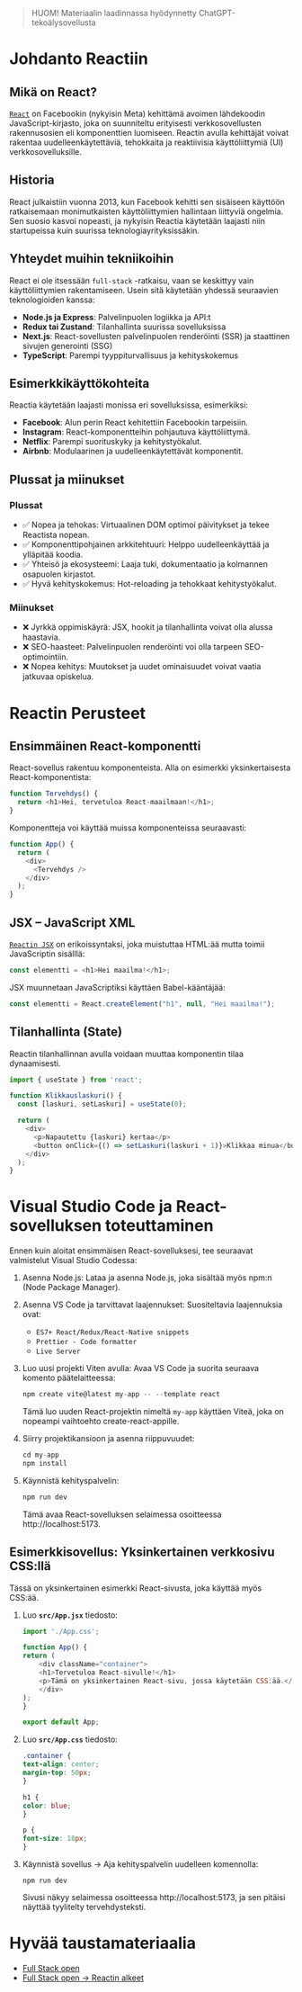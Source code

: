 > HUOM!  Materiaalin laadinnassa hyödynnetty ChatGPT-tekoälysovellusta

# Johdanto Reactiin

## Mikä on React?

[`React`](https://react.dev/) on Facebookin (nykyisin Meta) kehittämä avoimen lähdekoodin JavaScript-kirjasto, joka on suunniteltu erityisesti verkkosovellusten rakennusosien eli komponenttien luomiseen. Reactin avulla kehittäjät voivat rakentaa uudelleenkäytettäviä, tehokkaita ja reaktiivisia käyttöliittymiä (UI) verkkosovelluksille.

## Historia

React julkaistiin vuonna 2013, kun Facebook kehitti sen sisäiseen käyttöön ratkaisemaan monimutkaisten käyttöliittymien hallintaan liittyviä ongelmia. Sen suosio kasvoi nopeasti, ja nykyisin Reactia käytetään laajasti niin startupeissa kuin suurissa teknologiayrityksissäkin.

## Yhteydet muihin tekniikoihin

React ei ole itsessään `full-stack` -ratkaisu, vaan se keskittyy vain käyttöliittymien rakentamiseen. Usein sitä käytetään yhdessä seuraavien teknologioiden kanssa:
- **Node.js ja Express**: Palvelinpuolen logiikka ja API:t
- **Redux tai Zustand**: Tilanhallinta suurissa sovelluksissa
- **Next.js**: React-sovellusten palvelinpuolen renderöinti (SSR) ja staattinen sivujen generointi (SSG)
- **TypeScript**: Parempi tyyppiturvallisuus ja kehityskokemus

## Esimerkkikäyttökohteita
Reactia käytetään laajasti monissa eri sovelluksissa, esimerkiksi:
- **Facebook**: Alun perin React kehitettiin Facebookin tarpeisiin.
- **Instagram**: React-komponentteihin pohjautuva käyttöliittymä.
- **Netflix**: Parempi suorituskyky ja kehitystyökalut.
- **Airbnb**: Modulaarinen ja uudelleenkäytettävät komponentit.

## Plussat ja miinukset

### Plussat
- ✅ Nopea ja tehokas: Virtuaalinen DOM optimoi päivitykset ja tekee Reactista nopean.
- ✅ Komponenttipohjainen arkkitehtuuri: Helppo uudelleenkäyttää ja ylläpitää koodia.
- ✅ Yhteisö ja ekosysteemi: Laaja tuki, dokumentaatio ja kolmannen osapuolen kirjastot.
- ✅ Hyvä kehityskokemus: Hot-reloading ja tehokkaat kehitystyökalut.

### Miinukset
- ❌ Jyrkkä oppimiskäyrä: JSX, hookit ja tilanhallinta voivat olla alussa haastavia.
- ❌ SEO-haasteet: Palvelinpuolen renderöinti voi olla tarpeen SEO-optimointiin.
- ❌ Nopea kehitys: Muutokset ja uudet ominaisuudet voivat vaatia jatkuvaa opiskelua.

# Reactin Perusteet

## Ensimmäinen React-komponentti
React-sovellus rakentuu komponenteista. Alla on esimerkki yksinkertaisesta React-komponentista:
```javascript
function Tervehdys() {
  return <h1>Hei, tervetuloa React-maailmaan!</h1>;
}
```

Komponentteja voi käyttää muissa komponenteissa seuraavasti:
```javascript
function App() {
  return (
    <div>
      <Tervehdys />
    </div>
  );
}
```

## JSX – JavaScript XML
[`Reactin JSX`](https://react.dev/learn/writing-markup-with-jsx) on erikoissyntaksi, joka muistuttaa HTML:ää mutta toimii JavaScriptin sisälllä:
```javascript
const elementti = <h1>Hei maailma!</h1>;
```

JSX muunnetaan JavaScriptiksi käyttäen Babel-kääntäjää:
```javascript
const elementti = React.createElement("h1", null, "Hei maailma!");
```

## Tilanhallinta (State)
Reactin tilanhallinnan avulla voidaan muuttaa komponentin tilaa dynaamisesti.
```javascript
import { useState } from 'react';

function Klikkauslaskuri() {
  const [laskuri, setLaskuri] = useState(0);

  return (
    <div>
      <p>Napautettu {laskuri} kertaa</p>
      <button onClick={() => setLaskuri(laskuri + 1)}>Klikkaa minua</button>
    </div>
  );
}
```

# Visual Studio Code ja React-sovelluksen toteuttaminen

Ennen kuin aloitat ensimmäisen React-sovelluksesi, tee seuraavat valmistelut Visual Studio Codessa:
1. Asenna Node.js: Lataa ja asenna Node.js, joka sisältää myös npm:n (Node Package Manager).
2. Asenna VS Code ja tarvittavat laajennukset: Suositeltavia laajennuksia ovat:
    - `ES7+ React/Redux/React-Native snippets`
    - `Prettier - Code formatter`
    - `Live Server`
3. Luo uusi projekti Viten avulla: Avaa VS Code ja suorita seuraava komento päätelaitteessa:
    ```javascript
    npm create vite@latest my-app -- --template react
    ```
    Tämä luo uuden React-projektin nimeltä `my-app` käyttäen Viteä, joka on nopeampi vaihtoehto create-react-appille.

4. Siirry projektikansioon ja asenna riippuvuudet:
    ```javascript
    cd my-app
    npm install
    ```
5. Käynnistä kehityspalvelin:
    ```javascript
    npm run dev
    ```
    Tämä avaa React-sovelluksen selaimessa osoitteessa http://localhost:5173.

## Esimerkkisovellus: Yksinkertainen verkkosivu CSS:llä

Tässä on yksinkertainen esimerkki React-sivusta, joka käyttää myös CSS:ää.

1. Luo **`src/App.jsx`** tiedosto:
    ```javascript
    import './App.css';

    function App() {
    return (
        <div className="container">
        <h1>Tervetuloa React-sivulle!</h1>
        <p>Tämä on yksinkertainen React-sivu, jossa käytetään CSS:ää.</p>
        </div>
    );
    }

    export default App;
    ```

2. Luo **`src/App.css`** tiedosto:
    ```css
    .container {
    text-align: center;
    margin-top: 50px;
    }

    h1 {
    color: blue;
    }

    p {
    font-size: 18px;
    }
    ```

3. Käynnistä sovellus &rarr; Aja kehityspalvelin uudelleen komennolla:
    ```
    npm run dev
    ```
    Sivusi näkyy selaimessa osoitteessa http://localhost:5173, ja sen pitäisi näyttää tyylitelty tervehdysteksti.

# Hyvää taustamateriaalia
- [Full Stack open](https://fullstackopen.com/#course-contents)
- [Full Stack open &rarr; Reactin alkeet](https://fullstackopen.com/osa1/reactin_alkeet)